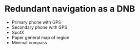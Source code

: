 # Redundant navigation as a DNB

* Primary phone with GPS
* Secondary phone with GPS
* SpotX
* Paper general map of region
* Minimal compass


